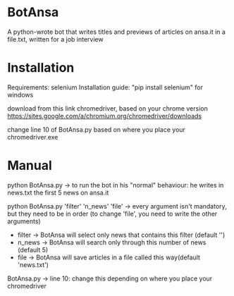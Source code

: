 # BotAnsa
A python-wrote bot that writes titles and previews of articles on ansa.it in a file.txt, written for a job interview

# Installation
Requirements:
    selenium
Installation guide:
    "pip install selenium" for windows

download from this link chromedriver, based on your chrome version
https://sites.google.com/a/chromium.org/chromedriver/downloads

change line 10 of BotAnsa.py based on where you place your chromedriver.exe

# Manual
python BotAnsa.py    -> to run the bot in his "normal" behaviour: he writes in
                        news.txt the first 5 news on ansa.it

python BotAnsa.py 'filter' 'n_news' 'file'    -> every argument isn't mandatory, but they need to be in order
                                                 (to change 'file', you need to write the other arguments)
                                                 
* filter -> BotAnsa will select only news that contains this filter (default '')
* n_news -> BotAnsa will search only through this number of news (default 5)
* file -> BotAnsa will save articles in a file called this way(default 'news.txt')

BotAnsa.py -> line 10: change this depending on where you place your chromedriver
